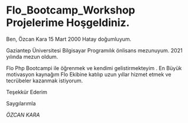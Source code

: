 # Flo_Bootcamp_Workshop Projelerime Hoşgeldiniz.<br>

<p>Ben, Özcan Kara  15 Mart 2000 Hatay doğumluyum.</p>
<p>Gaziantep Üniversitesi Bilgisayar Programılık  önlisans mezunuyum. 2021 yılında mezun oldum.</p>
<p>Flo Php Bootcampi ile öğrenmek ve kendimi gelistirmekteyim . En Büyük motivasyon kaynağım Flo Ekibine katılıp uzun yıllar hizmet etmek ve tecrübeler kazanmak istiyorum.</p>
<p>Teşekkür Ederim</p>
<p>Saygılarımla</p>
<p><i>ÖZCAN KARA</i></p>

